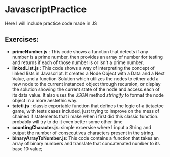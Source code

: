 # JavascriptPractice
Here I will include practice code made in JS

## Exercises:
- **primeNumber.js** : This code shows a function that detects if any number is a prime number, then provides an array of number for testing and returns if each of those number is or isn't a prime number.
- **linkedList.js** : This code shows a way of interpreting the concept of linked lists in Javascript. It creates a Node Object with a Data and a Next Value, and a function Solution which utilizes the nodes to either add a new node to the current instanced object through recursion, or display the solution showing the current state of the node and access each of its data value. It also uses the *JSON* method *stringify* to format the node object in a more aestethic way.
- **tateti.js** : classic exportable function that defines the logic of a tictactoe game, with tests cases included, just trying to improve on the mess of chained if statements that i make when i first did this classic function. probably will try to do it even better some other time
- **countingCharacter.js**: simple excersise where I input a String and output the number of consecutives characters present in the string.
- **binaryArrayToNumber.js**: This code contains a function that takes an array of binary numbers and translate that concatenated number to its base 10 value;